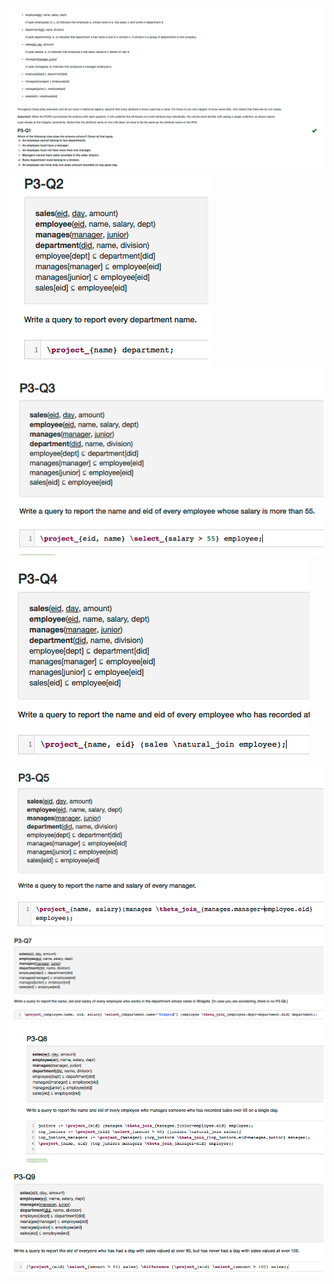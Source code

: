 


![](2017-09-22-01-35-48.png)
![](2017-09-22-01-36-11.png)
![](2017-09-22-01-36-22.png)
![](2017-09-22-01-36-30.png)
![](2017-09-22-01-36-39.png)
![](2017-09-22-01-41-40.png)
![](2017-09-22-02-12-14.png)
![](2017-09-22-02-16-39.png)